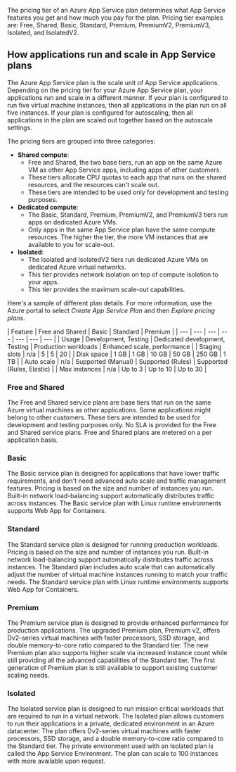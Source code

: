 The pricing tier of an Azure App Service plan determines what App Service features you get and how much you pay for the plan. Pricing tier examples are: Free, Shared, Basic, Standard, Premium, PremiumV2, PremiumV3, Isolated, and IsolatedV2. 

## How applications run and scale in App Service plans

The Azure App Service plan is the scale unit of App Service applications. Depending on the pricing tier for your Azure App Service plan, your applications run and scale in a different manner. If your plan is configured to run five virtual machine instances, then all applications in the plan run on all five instances. If your plan is configured for autoscaling, then all applications in the plan are scaled out together based on the autoscale settings.

The pricing tiers are grouped into three categories:

- **Shared compute**:
   - Free and Shared, the two base tiers, run an app on the same Azure VM as other App Service apps, including apps of other customers. 
   - These tiers allocate CPU quotas to each app that runs on the shared resources, and the resources can't scale out. 
   - These tiers are intended to be used only for development and testing purposes.
- **Dedicated compute**: 
   - The Basic, Standard, Premium, PremiumV2, and PremiumV3 tiers run apps on dedicated Azure VMs. 
   - Only apps in the same App Service plan have the same compute resources. The higher the tier, the more VM instances that are available to you for scale-out.
- **Isolated**: 
   - The Isolated and IsolatedV2 tiers run dedicated Azure VMs on dedicated Azure virtual networks. 
   - This tier provides network isolation on top of compute isolation to your apps. 
   - This tier provides the maximum scale-out capabilities.

Here's a sample of different plan details. For more information, use the Azure portal to select *Create App Service Plan* and then *Explore pricing plans*. 

| Feature | Free and Shared | Basic | Standard | Premium | 
| --- | --- | --- | --- | --- | --- | --- |
| Usage | Development, Testing | Dedicated development, Testing | Production workloads | Enhanced scale, performance | 
| Staging slots | n/a | 5 | 5 | 20 |
| Disk space | 1 GB | 1 GB | 10 GB | 50 GB | 250 GB | 1 TB |
| Auto scale | n/a | Supported (Manual) | Supported (Rules) | Supported (Rules, Elastic) |
| Max instances | n/a | Up to 3 | Up to 10 | Up to 30 |

### Free and Shared

The Free and Shared service plans are base tiers that run on the same Azure virtual machines as other applications. Some applications might belong to other customers. These tiers are intended to be used for development and testing purposes only. No SLA is provided for the Free and Shared service plans. Free and Shared plans are metered on a per application basis.

### Basic

The Basic service plan is designed for applications that have lower traffic requirements, and don't need advanced auto scale and traffic management features. Pricing is based on the size and number of instances you run. Built-in network load-balancing support automatically distributes traffic across instances. The Basic service plan with Linux runtime environments supports Web App for Containers.

### Standard

The Standard service plan is designed for running production workloads. Pricing is based on the size and number of instances you run. Built-in network load-balancing support automatically distributes traffic across instances. The Standard plan includes auto scale that can automatically adjust the number of virtual machine instances running to match your traffic needs. The Standard service plan with Linux runtime environments supports Web App for Containers.

### Premium

The Premium service plan is designed to provide enhanced performance for production applications. The upgraded Premium plan, Premium v2, offers Dv2-series virtual machines with faster processors, SSD storage, and double memory-to-core ratio compared to the Standard tier. The new Premium plan also supports higher scale via increased instance count while still providing all the advanced capabilities of the Standard tier. The first generation of Premium plan is still available to support existing customer scaling needs.

### Isolated

The Isolated service plan is designed to run mission critical workloads that are required to run in a virtual network. The Isolated plan allows customers to run their applications in a private, dedicated environment in an Azure datacenter. The plan offers Dv2-series virtual machines with faster processors, SSD storage, and a double memory-to-core ratio compared to the Standard tier. The private environment used with an Isolated plan is called the App Service Environment. The plan can scale to 100 instances with more available upon request.

